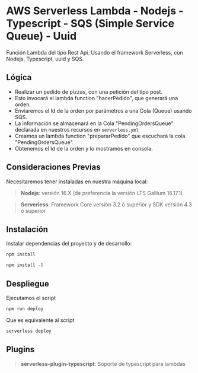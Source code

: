 # AWS Serverless Lambda - Nodejs - Typescript - SQS (Simple Service Queue) - Uuid

Función Lambda del tipo Rest Api. Usando el framework Serverless, con Nodejs, Typescript, uuid y SQS.

## Lógica

- Realizar un pedido de pizzas, con una petición del tipo post.
- Esto invocará el lambda function "hacerPedido", que generará una orden.
- Enviaremos el Id de la orden por parámetros a una Cola (Queue) usando SQS.
- La información se almacenará en la Cola "PendingOrdersQueue" declarada en nuestros recursos en `serverless.yml`
- Creamos un lambda function "prepararPedido" que escuchará la cola "PendingOrdersQueue".
- Obtenemos el Id de la orden y lo mostramos en consola.

## Consideraciones Previas

Necesitaremos tener instaladas en nuestra máquina local:

> **Nodejs**: versión 16.X (de preferencia la versión LTS Gallium 16.17.1)

> **Serverless**: Framework Core versión 3.2 ó superior y SDK versión 4.3 ó superior

## Instalación

Instalar dependencias del proyecto y de desarrollo:

```sh
npm install
```

```sh
npm install -D
```

## Despliegue

Ejecutamos el script

```sh
npm run deploy
```

Que es equivalente al script

```sh
serverless deploy
```

## Plugins

> **serverless-plugin-typescript**: Soporte de typescript para lambdas
